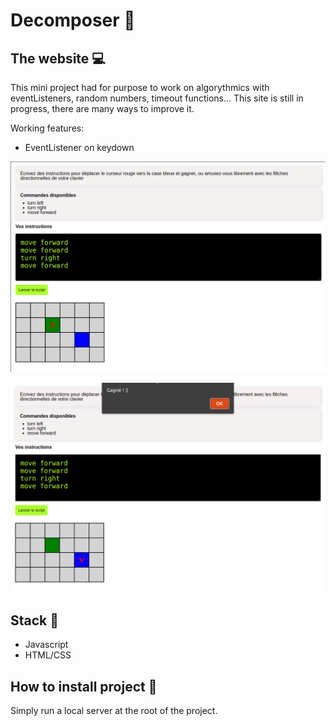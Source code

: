 # Decomposer :robot:

## The website :computer:
This mini project had for purpose to work on algorythmics with eventListeners, random numbers, timeout functions... This site is still in progress, there are many ways to improve it.

Working features: 
- EventListener on keydown


![image info](./decomposerSC.png)

![image info](./decomposerSC2.png)

## Stack :wrench:

- Javascript
- HTML/CSS

## How to install project :hammer:
Simply run a local server at the root of the project.
